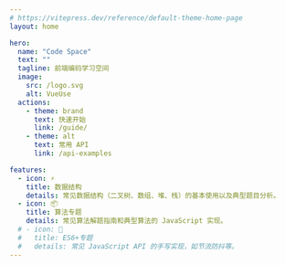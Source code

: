 ```yaml
---
# https://vitepress.dev/reference/default-theme-home-page
layout: home

hero:
  name: "Code Space"
  text: ""
  tagline: 前端编码学习空间
  image:
    src: /logo.svg
    alt: VueUse
  actions:
    - theme: brand
      text: 快速开始
      link: /guide/
    - theme: alt
      text: 常用 API
      link: /api-examples

features:
  - icon: ⚡️
    title: 数据结构
    details: 常见数据结构（二叉树、数组、堆、栈）的基本使用以及典型题目分析。
  - icon: 📦
    title: 算法专题
    details: 常见算法解题指南和典型算法的 JavaScript 实现。
  # - icon: 🔑
  #   title: ES6+专题
  #   details: 常见 JavaScript API 的手写实现，如节流防抖等。
---
```

